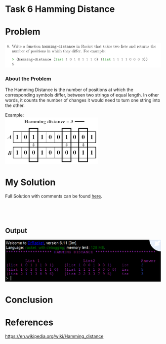 # Task 6 Hamming Distance

# Problem
<img src="images/task6.png">

### About the Problem
The Hamming Distance is the number of positions at which the corresponding symbols differ, between two strings of equal length. In other words, it counts the number of changes it would need to turn one string into the other.

Example:  
<img width="300" height="150" src="images/example.png">

# My Solution
Full Solution with comments can be found [here](https://github.com/moranpatrick/Theory-Of-Algorithms/blob/master/Tasks/Task6/Task6.rkt).
```Racket




```

## Output
<img src="images/output.png">

# Conclusion


# References
https://en.wikipedia.org/wiki/Hamming_distance  


